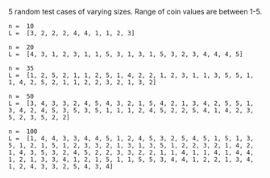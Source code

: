5 random test cases of varying sizes. Range of coin values are between 1-5.

    n =  10 
    L =  [3, 2, 2, 2, 4, 4, 1, 1, 2, 3] 

    n =  20 
    L =  [4, 3, 1, 2, 3, 1, 1, 5, 3, 1, 3, 1, 5, 3, 2, 3, 4, 4, 4, 5] 

    n =  35 
    L =  [1, 2, 5, 2, 1, 1, 2, 5, 1, 4, 2, 2, 1, 2, 3, 1, 1, 3, 5, 5, 1, 1, 4, 2, 5, 2, 1, 1, 2, 2, 3, 2, 1, 3, 2] 

    n =  50 
    L =  [3, 4, 3, 3, 2, 4, 5, 4, 3, 2, 1, 5, 4, 2, 1, 3, 4, 2, 5, 5, 1, 3, 4, 2, 4, 5, 3, 5, 3, 5, 1, 1, 1, 2, 4, 5, 2, 2, 5, 4, 1, 4, 2, 3, 5, 2, 3, 5, 2, 2] 

    n =  100 
    L =  [1, 4, 4, 3, 3, 4, 4, 5, 1, 2, 4, 5, 3, 2, 5, 4, 5, 1, 5, 1, 3, 5, 1, 2, 1, 5, 1, 2, 3, 3, 2, 1, 3, 1, 3, 5, 1, 2, 2, 3, 2, 1, 4, 2, 1, 4, 3, 5, 3, 2, 4, 5, 2, 2, 3, 3, 2, 2, 1, 1, 4, 1, 1, 4, 1, 4, 4, 1, 2, 1, 3, 3, 4, 1, 2, 1, 5, 1, 1, 5, 5, 3, 4, 4, 1, 2, 2, 1, 3, 4, 1, 2, 4, 3, 3, 2, 5, 4, 3, 4] 

